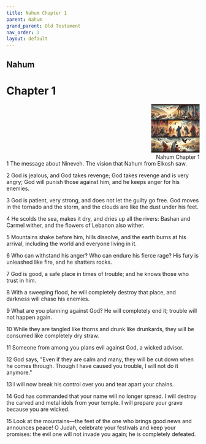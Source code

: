 ```yaml
---
title: Nahum Chapter 1
parent: Nahum
grand_parent: Old Testament
nav_order: 1
layout: default
---
```


## Nahum

# Chapter 1

<div style="clear: both; text-align: right;">
    <img src="/assets/Image/Nahum/500/1.jpg" alt="Nahum Chapter 1" class="chapter-image" style="max-width: 25%; height: auto;"/>
    <figcaption style="font-size: 14px;">Nahum Chapter 1</figcaption>
</div>
1 The message about Nineveh. The vision that Nahum from Elkosh saw.

2 God is jealous, and God takes revenge; God takes revenge and is very angry; God will punish those against him, and he keeps anger for his enemies.

3 God is patient, very strong, and does not let the guilty go free. God moves in the tornado and the storm, and the clouds are like the dust under his feet.

4 He scolds the sea, makes it dry, and dries up all the rivers: Bashan and Carmel wither, and the flowers of Lebanon also wither.

5 Mountains shake before him, hills dissolve, and the earth burns at his arrival, including the world and everyone living in it.

6 Who can withstand his anger? Who can endure his fierce rage? His fury is unleashed like fire, and he shatters rocks.

7 God is good, a safe place in times of trouble; and he knows those who trust in him.

8 With a sweeping flood, he will completely destroy that place, and darkness will chase his enemies.

9 What are you planning against God? He will completely end it; trouble will not happen again.

10 While they are tangled like thorns and drunk like drunkards, they will be consumed like completely dry straw.

11 Someone from among you plans evil against God, a wicked advisor.

12 God says, "Even if they are calm and many, they will be cut down when he comes through. Though I have caused you trouble, I will not do it anymore."

13 I will now break his control over you and tear apart your chains.

14 God has commanded that your name will no longer spread. I will destroy the carved and metal idols from your temple. I will prepare your grave because you are wicked.

15 Look at the mountains—the feet of the one who brings good news and announces peace! O Judah, celebrate your festivals and keep your promises: the evil one will not invade you again; he is completely defeated.


